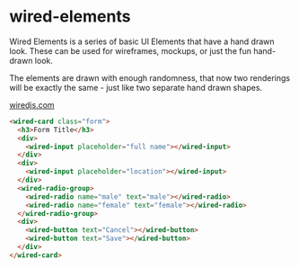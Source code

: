 # wired-elements
Wired Elements is a series of basic UI Elements that have a hand drawn look. These can be used for wireframes, mockups, or just the fun hand-drawn look. 

The elements are drawn with enough randomness, that now two renderings will be exactly the same - just like two separate hand drawn shapes. 

[wiredjs.com](http://wiredjs.com)

<!--
```
<custom-element-demo>
  <template>
    <link href="https://fonts.googleapis.com/css?family=Shadows+Into+Light" rel="stylesheet">
    <script src="../webcomponentsjs/webcomponents-lite.js"></script>
    <link rel="import" href="../wired-input/wired-input.html">
    <link rel="import" href="../wired-radio-group/wired-radio-group.html">
    <link rel="import" href="../wired-radio/wired-radio.html">
    <link rel="import" href="../wired-card/wired-card.html">
    <link rel="import" href="../wired-button/wired-button.html">
    <style is="custom-style">
    wired-card {
        max-width: 500px;
        padding: 10px;
        margin: 5px 0;
      }

      .form {
        font-family: 'Shadows Into Light', sans-serif;
        font-weight: 400;
      }

      wired-input {
        width: 400px;
        margin: 5px 0;
      }

      wired-radio {
        display: inline-block;
        margin: 5px;
      }
    </style>
    <next-code-block></next-code-block>
  </template>
</custom-element-demo>
```
-->
```html
<wired-card class="form">
  <h3>Form Title</h3>
  <div>
    <wired-input placeholder="full name"></wired-input>
  </div>
  <div>
    <wired-input placeholder="location"></wired-input>
  </div>
  <wired-radio-group>
    <wired-radio name="male" text="male"></wired-radio>
    <wired-radio name="female" text="female"></wired-radio>
  </wired-radio-group>
  <div>
    <wired-button text="Cancel"></wired-button>
    <wired-button text="Save"></wired-button>
  </div>
</wired-card>
```
